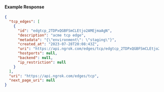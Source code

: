 <!-- Code generated for API Clients. DO NOT EDIT. -->
#### Example Response
```json
{
  "tcp_edges": [
    {
      "id": "edgtcp_2TDPxQGBFSmCLEtjo2AMEjmaAgN",
      "description": "acme tcp edge",
      "metadata": "{\"environment\": \"staging\"}",
      "created_at": "2023-07-28T20:08:43Z",
      "uri": "https://api.ngrok.com/edges/tcp/edgtcp_2TDPxQGBFSmCLEtjo2AMEjmaAgN",
      "hostports": null,
      "backend": null,
      "ip_restriction": null
    }
  ],
  "uri": "https://api.ngrok.com/edges/tcp",
  "next_page_uri": null
}